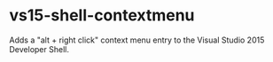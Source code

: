 # vs15-shell-contextmenu
Adds a "alt + right click" context menu entry to the Visual Studio 2015 Developer Shell.
